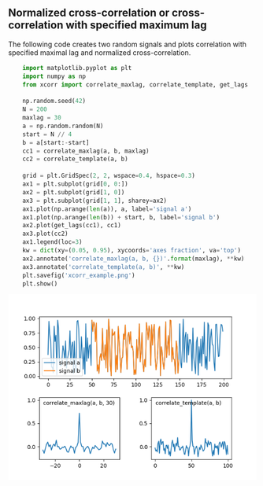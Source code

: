 ## Normalized cross-correlation or cross-correlation with specified maximum lag

The following code creates two random signals and plots correlation with specified maximal lag and normalized cross-correlation.

```py
    import matplotlib.pyplot as plt
    import numpy as np
    from xcorr import correlate_maxlag, correlate_template, get_lags

    np.random.seed(42)
    N = 200
    maxlag = 30
    a = np.random.random(N)
    start = N // 4
    b = a[start:-start]
    cc1 = correlate_maxlag(a, b, maxlag)
    cc2 = correlate_template(a, b)

    grid = plt.GridSpec(2, 2, wspace=0.4, hspace=0.3)
    ax1 = plt.subplot(grid[0, 0:])
    ax2 = plt.subplot(grid[1, 0])
    ax3 = plt.subplot(grid[1, 1], sharey=ax2)
    ax1.plot(np.arange(len(a)), a, label='signal a')
    ax1.plot(np.arange(len(b)) + start, b, label='signal b')
    ax2.plot(get_lags(cc1), cc1)
    ax3.plot(cc2)
    ax1.legend(loc=3)
    kw = dict(xy=(0.05, 0.95), xycoords='axes fraction', va='top')
    ax2.annotate('correlate_maxlag(a, b, {})'.format(maxlag), **kw)
    ax3.annotate('correlate_template(a, b)', **kw)
    plt.savefig('xcorr_example.png')
    plt.show()
```

![pic](xcorr_example.png)